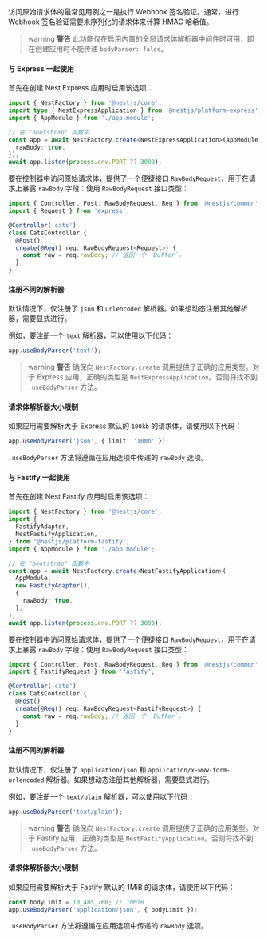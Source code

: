 访问原始请求体的最常见用例之一是执行 Webhook 签名验证。通常，进行 Webhook 签名验证需要未序列化的请求体来计算 HMAC 哈希值。

> warning **警告** 此功能仅在启用内置的全局请求体解析器中间件时可用，即在创建应用时不能传递 `bodyParser: false`。

#### 与 Express 一起使用

首先在创建 Nest Express 应用时启用该选项：

```typescript
import { NestFactory } from '@nestjs/core';
import type { NestExpressApplication } from '@nestjs/platform-express';
import { AppModule } from './app.module';

// 在 "bootstrap" 函数中
const app = await NestFactory.create<NestExpressApplication>(AppModule, {
  rawBody: true,
});
await app.listen(process.env.PORT ?? 3000);
```

要在控制器中访问原始请求体，提供了一个便捷接口 `RawBodyRequest`，用于在请求上暴露 `rawBody` 字段：使用 `RawBodyRequest` 接口类型：

```typescript
import { Controller, Post, RawBodyRequest, Req } from '@nestjs/common';
import { Request } from 'express';

@Controller('cats')
class CatsController {
  @Post()
  create(@Req() req: RawBodyRequest<Request>) {
    const raw = req.rawBody; // 返回一个 `Buffer`。
  }
}
```

#### 注册不同的解析器

默认情况下，仅注册了 `json` 和 `urlencoded` 解析器。如果想动态注册其他解析器，需要显式进行。

例如，要注册一个 `text` 解析器，可以使用以下代码：

```typescript
app.useBodyParser('text');
```

> warning **警告** 确保向 `NestFactory.create` 调用提供了正确的应用类型。对于 Express 应用，正确的类型是 `NestExpressApplication`。否则将找不到 `.useBodyParser` 方法。

#### 请求体解析器大小限制

如果应用需要解析大于 Express 默认的 `100kb` 的请求体，请使用以下代码：

```typescript
app.useBodyParser('json', { limit: '10mb' });
```

`.useBodyParser` 方法将遵循在应用选项中传递的 `rawBody` 选项。

#### 与 Fastify 一起使用

首先在创建 Nest Fastify 应用时启用该选项：

```typescript
import { NestFactory } from '@nestjs/core';
import {
  FastifyAdapter,
  NestFastifyApplication,
} from '@nestjs/platform-fastify';
import { AppModule } from './app.module';

// 在 "bootstrap" 函数中
const app = await NestFactory.create<NestFastifyApplication>(
  AppModule,
  new FastifyAdapter(),
  {
    rawBody: true,
  },
);
await app.listen(process.env.PORT ?? 3000);
```

要在控制器中访问原始请求体，提供了一个便捷接口 `RawBodyRequest`，用于在请求上暴露 `rawBody` 字段：使用 `RawBodyRequest` 接口类型：

```typescript
import { Controller, Post, RawBodyRequest, Req } from '@nestjs/common';
import { FastifyRequest } from 'fastify';

@Controller('cats')
class CatsController {
  @Post()
  create(@Req() req: RawBodyRequest<FastifyRequest>) {
    const raw = req.rawBody; // 返回一个 `Buffer`。
  }
}
```

#### 注册不同的解析器

默认情况下，仅注册了 `application/json` 和 `application/x-www-form-urlencoded` 解析器。如果想动态注册其他解析器，需要显式进行。

例如，要注册一个 `text/plain` 解析器，可以使用以下代码：

```typescript
app.useBodyParser('text/plain');
```

> warning **警告** 确保向 `NestFactory.create` 调用提供了正确的应用类型。对于 Fastify 应用，正确的类型是 `NestFastifyApplication`。否则将找不到 `.useBodyParser` 方法。

#### 请求体解析器大小限制

如果应用需要解析大于 Fastify 默认的 1MiB 的请求体，请使用以下代码：

```typescript
const bodyLimit = 10_485_760; // 10MiB
app.useBodyParser('application/json', { bodyLimit });
```

`.useBodyParser` 方法将遵循在应用选项中传递的 `rawBody` 选项。